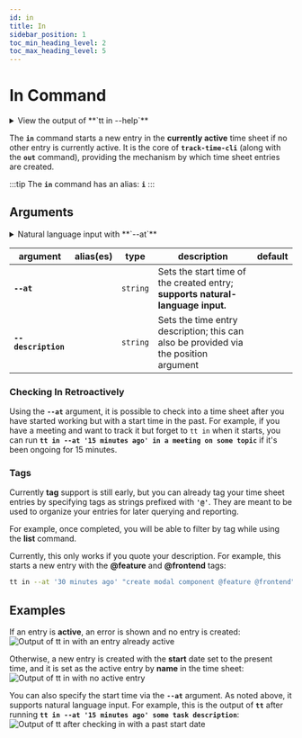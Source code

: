 ```yaml
---
id: in
title: In
sidebar_position: 1
toc_min_heading_level: 2
toc_max_heading_level: 5
---
```


# In Command

<details>
  <summary>
    View the output of **`tt in --help`**
  </summary>
  <div>
    ```text
    track-time-cli in [description..]

    Check in to a time sheet

    Options:
      --version      Show version number                            [boolean]
      --at           Check in at a specific time                    [string]
      --description  New description for the specified entry        [string]
      --help         Show help                                      [boolean]
    ```
  </div>
</details>

The **`in`** command starts a new entry in the **currently active** time sheet
if no other entry is currently active. It is the core of **`track-time-cli`**
(along with the **`out`** command), providing the mechanism by which time sheet
entries are created.

:::tip
The **`in`** command has an alias: **`i`**
:::

## Arguments

<details>
  <summary>
    Natural language input with **`--at`**
  </summary>
  <div>

:::tip
<br />
**Natural language** input is supported by the **`--at`** argument.

<br />

For example,
all of the following are valid:

<br />

- **`--at '3 days ago'`**
- **`--at 'five months ago'`**
- **`--at '1 hour and 32 minutes ago'`**
- **`--at 'fourty eight hours ago'`**

<br />

The [**time-speak**][time-speak-url] library is used to parse the input.
:::

  </div>
</details>

| argument | alias(es) | type | description | default |
| ---- | --------- | ---- | ----------- | ------- |
| **`--at`** | | `string` | Sets the start time of the created entry; **supports natural-language input.** | |
| **`--description`** | | `string` | Sets the time entry description; this can also be provided via the position argument | |

### Checking In Retroactively

Using the **`--at`** argument, it is possible to check into a time sheet after
you have started working but with a start time in the past. For example, if you
have a meeting and want to track it but forget to `tt in` when it starts, you
can run **`tt in --at '15 minutes ago' in a meeting on some topic`** if it's
been ongoing for 15 minutes.

### Tags

Currently **tag** support is still early, but you can already tag your time
sheet entries by specifying tags as strings prefixed with **`'@'`**. They are
meant to be used to organize your entries for later querying and reporting.

For example, once completed, you will be able to filter by tag while using the
**list** command.

Currently, this only works if you quote your description. For example, this
starts a new entry with the **@feature** and **@frontend** tags:

```sh
tt in --at '30 minutes ago' "create modal component @feature @frontend"
```

## Examples

If an entry is **active**, an error is shown and no entry is created:
![Output of `tt in` with an entry already active](/img/terminal_screenshots/tt_in_with_active_entry.svg)

Otherwise, a new entry is created with the **start** date set to the present
time, and it is set as the active entry by **name** in the time sheet:
![Output of `tt in` with no active entry](/img/terminal_screenshots/tt_in_with_no_active_entry.svg)

You can also specify the start time via the **`--at`** argument. As noted
above, it supports natural language input. For example, this is the output of
**`tt`** after running **`tt in --at '15 minutes ago' some task description`**:
![Output of `tt` after checking in with a past start date](/img/terminal_screenshots/tt_now_after_in.svg)

[time-speak-url]: https://github.com/f3rno64/time-speak
